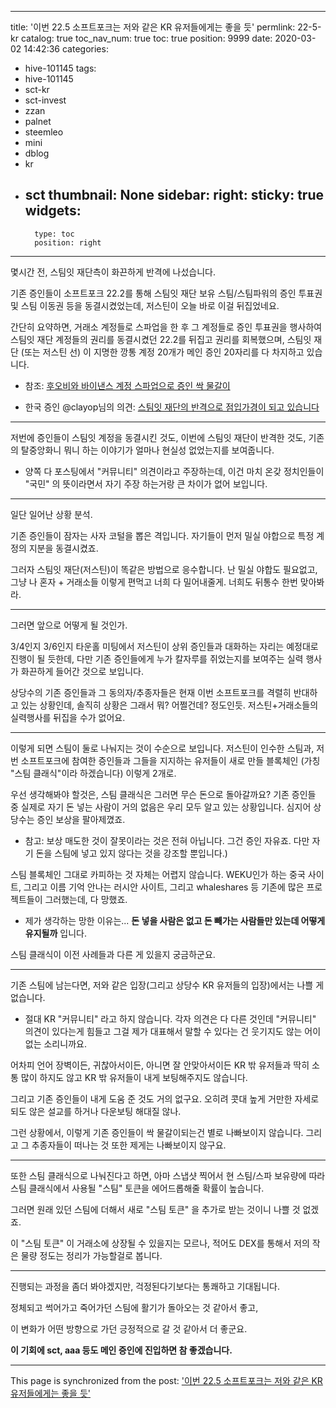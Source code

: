 
---
title: '이번 22.5 소프트포크는 저와 같은 KR 유저들에게는 좋을 듯'
permlink: 22-5-kr
catalog: true
toc_nav_num: true
toc: true
position: 9999
date: 2020-03-02 14:42:36
categories:
- hive-101145
tags:
- hive-101145
- sct-kr
- sct-invest
- zzan
- palnet
- steemleo
- mini
- dblog
- kr
- sct
thumbnail: None
sidebar:
    right:
        sticky: true
widgets:
    -
        type: toc
        position: right
---


몇시간 전, 스팀잇 재단측이 화끈하게 반격에 나섰습니다. 

기존 증인들이 소프트포크 22.2를 통해 스팀잇 재단 보유 스팀/스팀파워의 증인 투표권 및 스팀 이동권 등을 동결시켰었는데, 저스틴이 오늘 바로 이걸 뒤집었네요.

간단히 요약하면, 거래소 계정들로 스파업을 한 후 그 계정들로 증인 투표권을 행사하여 스팀잇 재단 계정들의 권리를 동결시켰던 22.2를 뒤집고 권리를 회복했으며, 스팀잇 재단 (또는 저스틴 선) 이 지명한 깡통 계정 20개가 메인 증인 20자리를 다 차지하고 있습니다. 

* 참조: [후오비와 바이낸스 계정 스파업으로 증인 싹 물갈이](https://steemit.com/hive-101145/@deer3/917zv)  

* 한국 증인 @clayop님의 의견: [스팀잇 재단의 반격으로 점입가경이 되고 있습니다](https://steemit.com/hive-196917/@clayop/6j2btz)

---

저번에 증인들이 스팀잇 계정을 동결시킨 것도, 이번에 스팀잇 재단이 반격한 것도, 기존의 탈중앙화니 뭐니 하는 이야기가 얼마나 현실성 없었는지를 보여줍니다. 

* 양쪽 다 포스팅에서 "커뮤니티" 의견이라고 주장하는데, 이건 마치 온갖 정치인들이 "국민" 의 뜻이라면서 자기 주장 하는거랑 큰 차이가 없어 보입니다.

---

일단 일어난 상황 분석. 

기존 증인들이 잠자는 사자 코털을 뽑은 격입니다. 자기들이 먼저 밀실 야합으로 특정 계정의 지분을 동결시켰죠. 

그러자 스팀잇 재단(저스틴)이 똑같은 방법으로 응수합니다. 난 밀실 야합도 필요없고, 그냥 나 혼자 + 거래소들 이렇게 편먹고 너희 다 밀어내줄게. 너희도 뒤통수 한번 맞아봐라. 

---

그러면 앞으로 어떻게 될 것인가.

3/4인지 3/6인지 타운홀 미팅에서 저스틴이 상위 증인들과 대화하는 자리는 예정대로 진행이 될 듯한데, 다만 기존 증인들에게 누가 칼자루를 쥐었는지를 보여주는 실력 행사가 화끈하게 들어간 것으로 보입니다. 

상당수의 기존 증인들과 그 동의자/추종자들은 현재 이번 소프트포크를 격렬히 반대하고 있는 상황인데, 솔직히 상황은 그래서 뭐? 어쩔건데? 정도인듯. 저스틴+거래소들의 실력행사를 뒤집을 수가 없어요. 

---

이렇게 되면 스팀이 둘로 나눠지는 것이 수순으로 보입니다. 저스틴이 인수한 스팀과, 저번 소프트포크에 참여한 증인들과 그들을 지지하는 유저들이 새로 만들 블록체인 (가칭 "스팀 클래식"이라 하겠습니다) 이렇게 2개로.

우선 생각해봐야 할것은, 스팀 클래식은 그러면 무슨 돈으로 돌아갈까요? 기존 증인들 중 실제로 자기 돈 넣는 사람이 거의 없음은 우리 모두 알고 있는 상황입니다. 심지어 상당수는 증인 보상을 팔아제꼈죠.

* 참고: 보상 매도한 것이 잘못이라는 것은 전혀 아닙니다. 그건 증인 자유죠. 다만 자기 돈을 스팀에 넣고 있지 않다는 것을 강조할 뿐입니다.)

스팀 블록체인 그대로 카피하는 것 자체는 어렵지 않습니다. WEKU인가 하는 중국 사이트, 그리고 이름 기억 안나는 러시안 사이트, 그리고 whaleshares 등 기존에 많은 프로젝트들이 그러했는데, 다 망했죠. 

* 제가 생각하는 망한 이유는...  **돈 넣을 사람은 없고 돈 빼가는 사람들만 있는데 어떻게 유지될까** 입니다. 

스팀 클래식이 이전 사례들과 다른 게 있을지 궁금하군요. 

---

기존 스팀에 남는다면, 저와 같은 입장(그리고 상당수 KR 유저들의 입장)에서는 나쁠 게 없습니다.

* 절대 KR "커뮤니티" 라고 하지 않습니다. 각자 의견은 다 다른 것인데 "커뮤니티" 의견이 있다는게 힘들고 그걸 제가 대표해서 말할 수 있다는 건 웃기지도 않는 어이없는 소리니까요. 

어차피 언어 장벽이든, 귀찮아서이든, 아니면 잘 안맞아서이든 KR 밖 유저들과 딱히 소통 많이 하지도 않고 KR 밖 유저들이 내게 보팅해주지도 않습니다. 

그리고 기존 증인들이 내게 도움 준 것도 거의 없구요. 오히려 콧대 높게 거만한 자세로 되도 않은 설교를 하거나 다운보팅 해대질 않나. 

그런 상황에서, 이렇게 기존 증인들이 싹 물갈이되는건 별로 나빠보이지 않습니다. 그리고 그 추종자들이 떠나는 것 또한 제게는 나빠보이지 않구요. 

---

또한 스팀 클래식으로 나눠진다고 하면, 아마 스냅샷 찍어서 현 스팀/스파 보유량에 따라 스팀 클래식에서 사용될 "스팀" 토큰을 에어드롭해줄 확률이 높습니다. 

그러면 원래 있던 스팀에 더해서 새로 "스팀 토큰" 을 추가로 받는 것이니 나쁠 것 없겠죠. 

이 "스팀 토큰" 이 거래소에 상장될 수 있을지는 모르나, 적어도 DEX를 통해서 저의 작은 물량 정도는 정리가 가능할걸로 봅니다. 

---

진행되는 과정을 좀더 봐야겠지만, 걱정된다기보다는 통쾌하고 기대됩니다. 

정체되고 썩어가고 죽어가던 스팀에 활기가 돌아오는 것 같아서 좋고,

이 변화가 어떤 방향으로 가던 긍정적으로 갈 것 같아서 더 좋군요. 

**이 기회에 sct, aaa 등도 메인 증인에 진입하면 참 좋겠습니다.**

- - -

This page is synchronized from the post: ['이번 22.5 소프트포크는 저와 같은 KR 유저들에게는 좋을 듯'](https://steemit.com/@glory7/22-5-kr)
